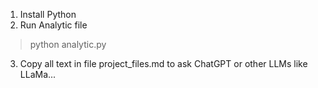 1. Install Python
2. Run Analytic file
> python analytic.py
3. Copy all text in file project_files.md to ask ChatGPT or other LLMs like LLaMa...